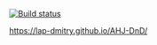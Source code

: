 [![Build status](https://ci.appveyor.com/api/projects/status/641umjje77qf36q0?svg=true)](https://ci.appveyor.com/project/lap-Dmitry78317/ahj-dnd)

https://lap-dmitry.github.io/AHJ-DnD/